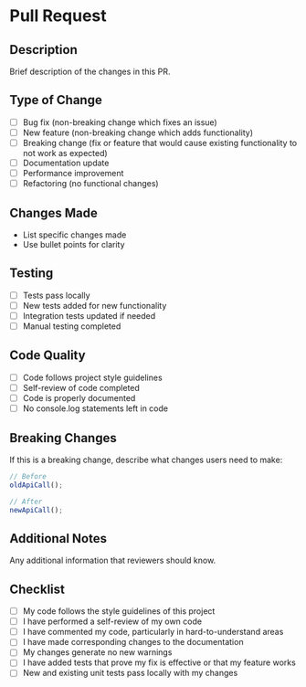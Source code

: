 # Pull Request

## Description

Brief description of the changes in this PR.

## Type of Change

- [ ] Bug fix (non-breaking change which fixes an issue)
- [ ] New feature (non-breaking change which adds functionality)
- [ ] Breaking change (fix or feature that would cause existing functionality to not work as expected)
- [ ] Documentation update
- [ ] Performance improvement
- [ ] Refactoring (no functional changes)

## Changes Made

- List specific changes made
- Use bullet points for clarity

## Testing

- [ ] Tests pass locally
- [ ] New tests added for new functionality
- [ ] Integration tests updated if needed
- [ ] Manual testing completed

## Code Quality

- [ ] Code follows project style guidelines
- [ ] Self-review of code completed
- [ ] Code is properly documented
- [ ] No console.log statements left in code

## Breaking Changes

If this is a breaking change, describe what changes users need to make:

```typescript
// Before
oldApiCall();

// After
newApiCall();
```

## Additional Notes

Any additional information that reviewers should know.

## Checklist

- [ ] My code follows the style guidelines of this project
- [ ] I have performed a self-review of my own code
- [ ] I have commented my code, particularly in hard-to-understand areas
- [ ] I have made corresponding changes to the documentation
- [ ] My changes generate no new warnings
- [ ] I have added tests that prove my fix is effective or that my feature works
- [ ] New and existing unit tests pass locally with my changes
